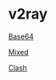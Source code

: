 # v2ray

[Base64](https://raw.githubusercontent.com/xmha97/_/main/-)

[Mixed](https://raw.githubusercontent.com/xmha97/_/main/-.txt)

[Clash](https://raw.githubusercontent.com/xmha97/_/main/-.yml)
